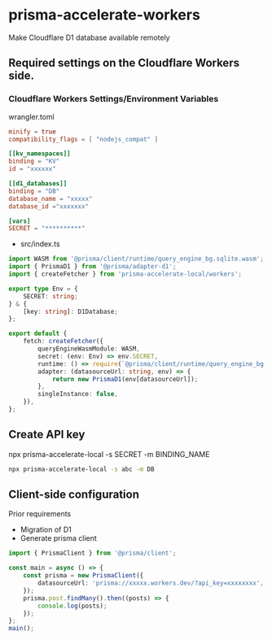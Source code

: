 # prisma-accelerate-workers

Make Cloudflare D1 database available remotely

## Required settings on the Cloudflare Workers side.

### Cloudflare Workers Settings/Environment Variables

wrangler.toml

```toml
minify = true
compatibility_flags = [ "nodejs_compat" ]

[[kv_namespaces]]
binding = "KV"
id = "xxxxxx"

[[d1_databases]]
binding = "DB"
database_name = "xxxxx"
database_id ="xxxxxxx"

[vars]
SECRET = "**********"
```

- src/index.ts

```ts
import WASM from '@prisma/client/runtime/query_engine_bg.sqlite.wasm';
import { PrismaD1 } from '@prisma/adapter-d1';
import { createFetcher } from 'prisma-accelerate-local/workers';

export type Env = {
	SECRET: string;
} & {
	[key: string]: D1Database;
};

export default {
	fetch: createFetcher({
		queryEngineWasmModule: WASM,
		secret: (env: Env) => env.SECRET,
		runtime: () => require(`@prisma/client/runtime/query_engine_bg.sqlite.js`),
		adapter: (datasourceUrl: string, env) => {
			return new PrismaD1(env[datasourceUrl]);
		},
		singleInstance: false,
	}),
};
```

## Create API key

npx prisma-accelerate-local -s SECRET -m BINDING_NAME

```bash
npx prisma-accelerate-local -s abc -m DB
```

## Client-side configuration

Prior requirements

- Migration of D1
- Generate prisma client

```ts
import { PrismaClient } from '@prisma/client';

const main = async () => {
	const prisma = new PrismaClient({
		datasourceUrl: 'prisma://xxxxx.workers.dev/?api_key=xxxxxxxx',
	});
	prisma.post.findMany().then((posts) => {
		console.log(posts);
	});
};
main();
```
